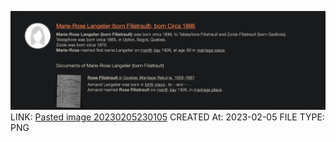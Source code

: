 ![Pasted image 20230205230105](../../genealogy/attachments/Pasted%20image%2020230205230105.png)
LINK: [Pasted image 20230205230105](../../genealogy/attachments/Pasted%20image%2020230205230105.png)
CREATED At: 2023-02-05
FILE TYPE: PNG
